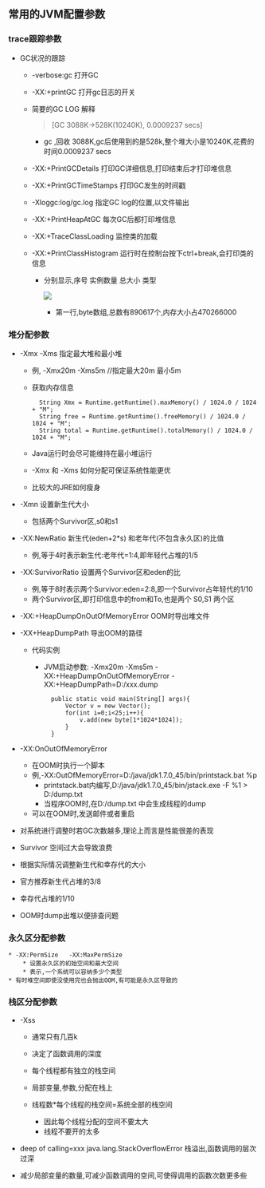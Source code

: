 ## 常用的JVM配置参数
### trace跟踪参数
* GC状况的跟踪
	* -verbose:gc	打开GC
	* -XX:+printGC	打开gc日志的开关

	* 简要的GC LOG 解释 
		> [GC 3088K->528K(10240K), 0.0009237 secs]
		* gc ,回收 3088K,gc后使用到的是528k,整个堆大小是10240K,花费的时间0.0009237 secs

	* -XX:+PrintGCDetails		打印GC详细信息,打印结束后才打印堆信息
	* -XX:+PrintGCTimeStamps		打印GC发生的时间戳
	* -Xloggc:log/gc.log			指定GC log的位置,以文件输出
	* -XX:+PrintHeapAtGC			每次GC后都打印堆信息
	* -XX:+TraceClassLoading		监控类的加载
	* -XX:+PrintClassHistogram	运行时在控制台按下ctrl+break,会打印类的信息
		* 分别显示,序号	实例数量		总大小	  类型

			![](http://i.imgur.com/M4ahjrb.png)
			* 第一行,byte数组,总数有890617个,内存大小占470266000

### 堆分配参数
* -Xmx	-Xms		指定最大堆和最小堆
	* 例, -Xmx20m -Xms5m	   //指定最大20m 最小5m
	* 获取内存信息

			String Xmx = Runtime.getRuntime().maxMemory() / 1024.0 / 1024 + "M";
			String free = Runtime.getRuntime().freeMemory() / 1024.0 / 1024 + "M";
			String total = Runtime.getRuntime().totalMemory() / 1024.0 / 1024 + "M";
	* Java运行时会尽可能维持在最小堆运行
	* -Xmx 和 -Xms 如何分配可保证系统性能更优
	* 比较大的JRE如何瘦身
* -Xmn		设置新生代大小
	* 包括两个Survivor区,s0和s1
* -XX:NewRatio		新生代(eden+2*s) 和老年代(不包含永久区)的比值
	* 例,等于4时表示新生代:老年代=1:4,即年轻代占堆的1/5
* -XX:SurvivorRatio		设置两个Survivor区和eden的比
	* 例,等于8时表示两个Survivor:eden=2:8,即一个Survivor占年轻代的1/10
	* 两个Survivor区,即打印信息中的from和To,也是两个 S0,S1 两个区
* -XX:+HeapDumpOnOutOfMemoryError	OOM时导出堆文件
* -XX+HeapDumpPath	导出OOM的路径
	* 代码实例
		* JVM启动参数: -Xmx20m -Xms5m -XX:+HeapDumpOnOutOfMemoryError -XX:+HeapDumpPath=D:/xxx.dump

				public static void main(String[] args){
					Vector v = new Vector();
					for(int i=0;i<25;i++){
						v.add(new byte[1*1024*1024]);
					}
				} 
* -XX:OnOutOfMemoryError
	* 在OOM时执行一个脚本
	* 例,-XX:OutOfMemoryError=D:/java/jdk1.7.0_45/bin/printstack.bat %p
		* printstack.bat内编写,D:/java/jdk1.7.0_45/bin/jstack.exe -F %1 > D:/dump.txt
		* 当程序OOM时,在D:/dump.txt 中会生成线程的dump
	* 可以在OOM时,发送邮件或者重启

* 对系统进行调整时若GC次数越多,理论上而言是性能很差的表现
* Survivor 空间过大会导致浪费
* 根据实际情况调整新生代和幸存代的大小
* 官方推荐新生代占堆的3/8
* 幸存代占堆的1/10
* OOM时dump出堆以便排查问题
### 永久区分配参数
	* -XX:PermSize   -XX:MaxPermSize
		* 设置永久区的初始空间和最大空间
		* 表示,一个系统可以容纳多少个类型
	* 有时堆空间即使没使用完也会抛出OOM,有可能是永久区导致的

### 栈区分配参数
* -Xss
	* 通常只有几百k
	* 决定了函数调用的深度
	* 每个线程都有独立的栈空间
	* 局部变量,参数,分配在栈上

	* 线程数*每个线程的栈空间=系统全部的栈空间
		* 因此每个线程分配的空间不要太大
		* 线程不要开的太多
		
* deep of calling=xxx java.lang.StackOverflowError	栈溢出,函数调用的层次过深
* 减少局部变量的数量,可减少函数调用的空间,可使得调用的函数次数更多些
